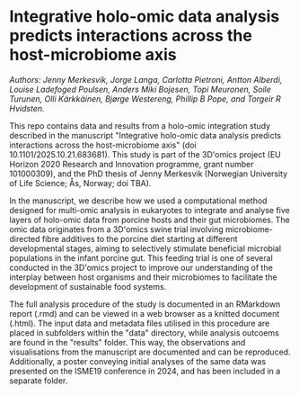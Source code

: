# Integrative holo-omic data analysis predicts interactions across the host-microbiome axis
*Authors: Jenny Merkesvik, Jorge Langa, Carlotta Pietroni, Antton Alberdi, Louise Ladefoged Poulsen, Anders Miki Bojesen, Topi Meuronen, Soile Turunen, Olli Kärkkäinen, Bjørge Westereng, Phillip B Pope, and Torgeir R Hvidsten.*

This repo contains data and results from a holo-omic integration study described in the manuscript "Integrative holo-omic data analysis predicts interactions across the host-microbiome axis" (doi 10.1101/2025.10.21.683681). This study is part of the 3D'omics project (EU Horizon 2020 Research and Innovation programme, grant number 101000309), and the PhD thesis of Jenny Merkesvik (Norwegian University of Life Science; Ås, Norway; doi TBA).

In the manuscript, we describe how we used a computational method designed for multi-omic analysis in eukaryotes to integrate and analyse five layers of holo-omic data from porcine hosts and their gut microbiomes. The omic data originates from a 3D'omics swine trial involving microbiome-directed fibre additives to the porcine diet starting at different developmental stages, aiming to selectively stimulate beneficial microbial populations in the infant porcine gut. This feeding trial is one of several conducted in the 3D'omics project to improve our understanding of the interplay between host organisms and their microbiomes to facilitate the development of sustainable food systems.

The full analysis procedure of the study is documented in an RMarkdown report (.rmd) and can be viewed in a web browser as a knitted document (.html). The input data and metadata files utilised in this procedure are placed in subfolders within the "data" directory, while analysis outcoems are found in the "results" folder. This way, the observations and visualisations from the manuscript are documented and can be reproduced. Additionally, a poster conveying initial analyses of the same data was presented on the ISME19 conference in 2024, and has been included in a separate folder.
